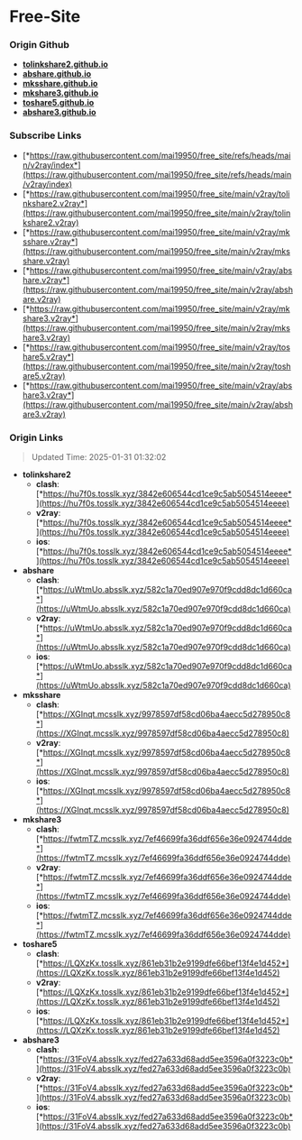 # Free-Site

### Origin Github

- [**tolinkshare2.github.io**](https://github.com/tolinkshare2/tolinkshare2.github.io)
- [**abshare.github.io**](https://github.com/abshare/abshare.github.io)
- [**mksshare.github.io**](https://github.com/mksshare/mksshare.github.io)
- [**mkshare3.github.io**](https://github.com/mkshare3/mkshare3.github.io)
- [**toshare5.github.io**](https://github.com/toshare5/toshare5.github.io)
- [**abshare3.github.io**](https://github.com/abshare3/abshare3.github.io)

### Subscribe Links

- [*https://raw.githubusercontent.com/mai19950/free_site/refs/heads/main/v2ray/index*](https://raw.githubusercontent.com/mai19950/free_site/refs/heads/main/v2ray/index)
- [*https://raw.githubusercontent.com/mai19950/free_site/main/v2ray/tolinkshare2.v2ray*](https://raw.githubusercontent.com/mai19950/free_site/main/v2ray/tolinkshare2.v2ray)
- [*https://raw.githubusercontent.com/mai19950/free_site/main/v2ray/mksshare.v2ray*](https://raw.githubusercontent.com/mai19950/free_site/main/v2ray/mksshare.v2ray)
- [*https://raw.githubusercontent.com/mai19950/free_site/main/v2ray/abshare.v2ray*](https://raw.githubusercontent.com/mai19950/free_site/main/v2ray/abshare.v2ray)
- [*https://raw.githubusercontent.com/mai19950/free_site/main/v2ray/mkshare3.v2ray*](https://raw.githubusercontent.com/mai19950/free_site/main/v2ray/mkshare3.v2ray)
- [*https://raw.githubusercontent.com/mai19950/free_site/main/v2ray/toshare5.v2ray*](https://raw.githubusercontent.com/mai19950/free_site/main/v2ray/toshare5.v2ray)
- [*https://raw.githubusercontent.com/mai19950/free_site/main/v2ray/abshare3.v2ray*](https://raw.githubusercontent.com/mai19950/free_site/main/v2ray/abshare3.v2ray)

### Origin Links

> Updated Time: 2025-01-31 01:32:02

- **tolinkshare2**
  - **clash**: [*https://hu7f0s.tosslk.xyz/3842e606544cd1ce9c5ab5054514eeee*](https://hu7f0s.tosslk.xyz/3842e606544cd1ce9c5ab5054514eeee)
  - **v2ray**: [*https://hu7f0s.tosslk.xyz/3842e606544cd1ce9c5ab5054514eeee*](https://hu7f0s.tosslk.xyz/3842e606544cd1ce9c5ab5054514eeee)
  - **ios**: [*https://hu7f0s.tosslk.xyz/3842e606544cd1ce9c5ab5054514eeee*](https://hu7f0s.tosslk.xyz/3842e606544cd1ce9c5ab5054514eeee)
- **abshare**
  - **clash**: [*https://uWtmUo.absslk.xyz/582c1a70ed907e970f9cdd8dc1d660ca*](https://uWtmUo.absslk.xyz/582c1a70ed907e970f9cdd8dc1d660ca)
  - **v2ray**: [*https://uWtmUo.absslk.xyz/582c1a70ed907e970f9cdd8dc1d660ca*](https://uWtmUo.absslk.xyz/582c1a70ed907e970f9cdd8dc1d660ca)
  - **ios**: [*https://uWtmUo.absslk.xyz/582c1a70ed907e970f9cdd8dc1d660ca*](https://uWtmUo.absslk.xyz/582c1a70ed907e970f9cdd8dc1d660ca)
- **mksshare**
  - **clash**: [*https://XGInqt.mcsslk.xyz/9978597df58cd06ba4aecc5d278950c8*](https://XGInqt.mcsslk.xyz/9978597df58cd06ba4aecc5d278950c8)
  - **v2ray**: [*https://XGInqt.mcsslk.xyz/9978597df58cd06ba4aecc5d278950c8*](https://XGInqt.mcsslk.xyz/9978597df58cd06ba4aecc5d278950c8)
  - **ios**: [*https://XGInqt.mcsslk.xyz/9978597df58cd06ba4aecc5d278950c8*](https://XGInqt.mcsslk.xyz/9978597df58cd06ba4aecc5d278950c8)
- **mkshare3**
  - **clash**: [*https://fwtmTZ.mcsslk.xyz/7ef46699fa36ddf656e36e0924744dde*](https://fwtmTZ.mcsslk.xyz/7ef46699fa36ddf656e36e0924744dde)
  - **v2ray**: [*https://fwtmTZ.mcsslk.xyz/7ef46699fa36ddf656e36e0924744dde*](https://fwtmTZ.mcsslk.xyz/7ef46699fa36ddf656e36e0924744dde)
  - **ios**: [*https://fwtmTZ.mcsslk.xyz/7ef46699fa36ddf656e36e0924744dde*](https://fwtmTZ.mcsslk.xyz/7ef46699fa36ddf656e36e0924744dde)
- **toshare5**
  - **clash**: [*https://LQXzKx.tosslk.xyz/861eb31b2e9199dfe66bef13f4e1d452*](https://LQXzKx.tosslk.xyz/861eb31b2e9199dfe66bef13f4e1d452)
  - **v2ray**: [*https://LQXzKx.tosslk.xyz/861eb31b2e9199dfe66bef13f4e1d452*](https://LQXzKx.tosslk.xyz/861eb31b2e9199dfe66bef13f4e1d452)
  - **ios**: [*https://LQXzKx.tosslk.xyz/861eb31b2e9199dfe66bef13f4e1d452*](https://LQXzKx.tosslk.xyz/861eb31b2e9199dfe66bef13f4e1d452)
- **abshare3**
  - **clash**: [*https://31FoV4.absslk.xyz/fed27a633d68add5ee3596a0f3223c0b*](https://31FoV4.absslk.xyz/fed27a633d68add5ee3596a0f3223c0b)
  - **v2ray**: [*https://31FoV4.absslk.xyz/fed27a633d68add5ee3596a0f3223c0b*](https://31FoV4.absslk.xyz/fed27a633d68add5ee3596a0f3223c0b)
  - **ios**: [*https://31FoV4.absslk.xyz/fed27a633d68add5ee3596a0f3223c0b*](https://31FoV4.absslk.xyz/fed27a633d68add5ee3596a0f3223c0b)
